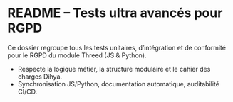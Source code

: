 # README – Tests ultra avancés pour RGPD

Ce dossier regroupe tous les tests unitaires, d’intégration et de conformité pour le RGPD du module Threed (JS & Python).

- Respecte la logique métier, la structure modulaire et le cahier des charges Dihya.
- Synchronisation JS/Python, documentation automatique, auditabilité CI/CD.
